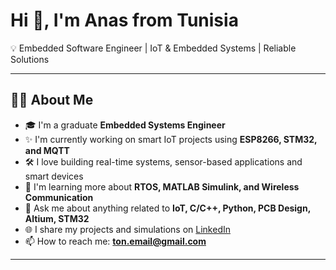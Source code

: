 # Hi 👋, I'm Anas from Tunisia  

💡 Embedded Software Engineer | IoT & Embedded Systems | Reliable Solutions

---

## 👨‍💻 About Me  
- 🎓 I'm a graduate **Embedded Systems Engineer**  
- ✨ I'm currently working on smart IoT projects using **ESP8266, STM32, and MQTT**  
- 🛠️ I love building real-time systems, sensor-based applications and smart devices  
- 🧠 I'm learning more about **RTOS, MATLAB Simulink, and Wireless Communication**  
- 💬 Ask me about anything related to **IoT, C/C++, Python, PCB Design, Altium, STM32**  
- 🌐 I share my projects and simulations on [LinkedIn](https://www.linkedin.com/in/ton-profil/)  
- 📫 How to reach me: **ton.email@gmail.com**  

---
